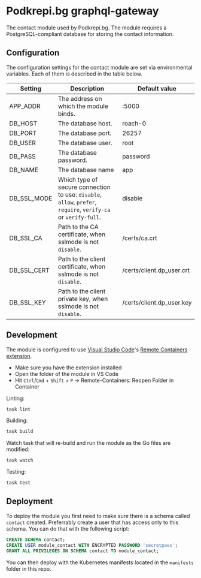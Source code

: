 # Podkrepi.bg graphql-gateway
The contact module used by Podkrepi.bg. The module requires a PostgreSQL-compliant database for storing the contact information.

## Configuration
The configuration settings for the contact module are set via environmental variables. Each of them is described in the table below.

| Setting     | Description                                                                                        | Default value             |
|-------------|----------------------------------------------------------------------------------------------------|---------------------------|
| APP_ADDR    | The address on which the module binds.                                                             | :5000                     |
| DB_HOST     | The database host.                                                                                 | roach-0                   |
| DB_PORT     | The database port.                                                                                 | 26257                     |
| DB_USER     | The database user.                                                                                 | root                      |
| DB_PASS     | The database password.                                                                             | password                  |
| DB_NAME     | The database name                                                                                  | app                       |
| DB_SSL_MODE | Which type of secure connection to use: `disable`, `allow`, `prefer`, `require`, `verify-ca` or `verify-full`. | disable                   |
| DB_SSL_CA   | Path to the CA certificate, when sslmode is not `disable`.                                           | /certs/ca.crt             |
| DB_SSL_CERT | Path to the client certificate, when sslmode is not `disable`.                                       | /certs/client.dp_user.crt |
| DB_SSL_KEY  | Path to the client private key, when sslmode is not `disable`.                                       | /certs/client.dp_user.key |

## Development
The module is configured to use [Visual Studio Code](https://code.visualstudio.com/download)'s [Remote Containers extension](https://code.visualstudio.com/docs/remote/containers).
 - Make sure you have the extension installed
 - Open the folder of the module in VS Code
 - Hit `Ctrl`/`Cmd` + `Shift` + `P` -> Remote-Containers: Reopen Folder in Container

Linting:
```bash
task lint
```

Building:
```bash
task build
```

Watch task that will re-build and run the module as the Go files are modified:
```bash
task watch
```

Testing:
```bash
task test
```

## Deployment
To deploy the module you first need to make sure there is a schema called `contact` created. Preferrably create a user that has access only to this schema. You can do that with the following script:
```sql
CREATE SCHEMA contact;
CREATE USER module_contact WITH ENCRYPTED PASSWORD 'secretpass';
GRANT ALL PRIVILEGES ON SCHEMA contact TO module_contact;
```

You can then deploy with the Kubernetes manifests located in the `manifests` folder in this repo.
